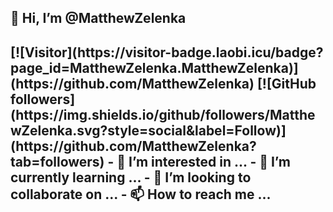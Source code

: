 <h2>👋 Hi, I’m @MatthewZelenka<h2>
[![Visitor](https://visitor-badge.laobi.icu/badge?page_id=MatthewZelenka.MatthewZelenka)](https://github.com/MatthewZelenka) [![GitHub followers](https://img.shields.io/github/followers/MatthewZelenka.svg?style=social&label=Follow)](https://github.com/MatthewZelenka?tab=followers)
- 👀 I’m interested in ...
- 🌱 I’m currently learning ...
- 💞️ I’m looking to collaborate on ...
- 📫 How to reach me ...

<!---
MatthewZelenka/MatthewZelenka is a ✨ special ✨ repository because its `README.md` (this file) appears on your GitHub profile.
You can click the Preview link to take a look at your changes.
--->
